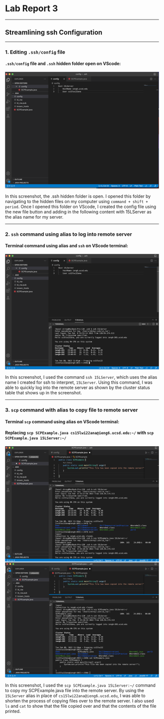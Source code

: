 # Lab Report 3
---



## Streamlining ssh Configuration 
---


### 1. Editing `.ssh/config` file 


#### `.ssh/config` file and `.ssh` hidden folder open on VScode: 

![Image](Screenshot1.png)

In this screenshot, the .ssh hidden folder is open. I opened this folder by navigating to the hidden files on my computer using `command + shift + period`. Once I opened this folder on VScode, I created the config file using the new file button and adding in the following content with 15LServer as the alias name for my server. 

---



### 2. `ssh` command using alias to log into remote server

#### Terminal command using alias and `ssh` on VScode terminal:

![Image](Screenshot2.png)

In this screenshot, I used the command `ssh 15LServer`, which uses the alias name I created for ssh to interpret, `15LServer`. Using this command, I was able to quickly log into the remote server as shown by the cluster status table that shows up in the screenshot. 

---



### 3. `scp` command with alias to copy file to remote server

#### Terminal `scp` command using alias on VScode terminal:

#### Replacing `scp SCPExample.java cs15lwi22ana@ieng6.ucsd.edu:~/` with `scp SCPExample.java 15LServer:~/`


![image](Screenshot3.png)
![image](Screenshot4.png)


In this screenshot, I used the `scp SCPExample.java 15LServer:~/` command to copy my SCPExample.java file into the remote server. By using the `15LServer` alias in place of `cs15lwi22ana@ieng6.ucsd.edu`, I was able to shorten the process of copying files over to the remote server. I also used `ls` and `cat` to show that the file copied over and that the contents of the file printed.  



